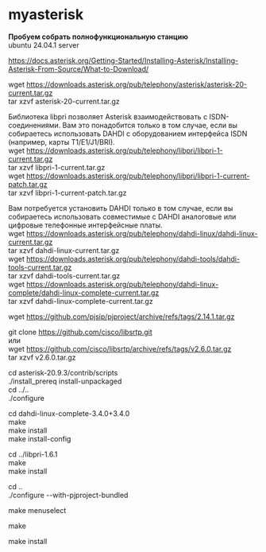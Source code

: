 # myasterisk
**Пробуем собрать полнофункциональную станцию**  
ubuntu 24.04.1 server

https://docs.asterisk.org/Getting-Started/Installing-Asterisk/Installing-Asterisk-From-Source/What-to-Download/

wget https://downloads.asterisk.org/pub/telephony/asterisk/asterisk-20-current.tar.gz  
tar xzvf asterisk-20-current.tar.gz

Библиотека libpri позволяет Asterisk взаимодействовать с ISDN-соединениями. Вам это понадобится только в том случае,
если вы собираетесь использовать DAHDI с оборудованием интерфейса ISDN (например, карты T1/E1/J1/BRI).  
wget https://downloads.asterisk.org/pub/telephony/libpri/libpri-1-current.tar.gz  
tar xzvf libpri-1-current.tar.gz  
wget https://downloads.asterisk.org/pub/telephony/libpri/libpri-1-current-patch.tar.gz  
tar xzvf libpri-1-current-patch.tar.gz  

Вам потребуется установить DAHDI только в том случае, если вы собираетесь использовать
совместимые с DAHDI аналоговые или цифровые телефонные интерфейсные платы.  
wget https://downloads.asterisk.org/pub/telephony/dahdi-linux/dahdi-linux-current.tar.gz  
tar xzvf dahdi-linux-current.tar.gz  
wget https://downloads.asterisk.org/pub/telephony/dahdi-tools/dahdi-tools-current.tar.gz  
tar xzvf dahdi-tools-current.tar.gz  
wget https://downloads.asterisk.org/pub/telephony/dahdi-linux-complete/dahdi-linux-complete-current.tar.gz  
tar xzvf dahdi-linux-complete-current.tar.gz  

wget https://github.com/pjsip/pjproject/archive/refs/tags/2.14.1.tar.gz  

git clone https://github.com/cisco/libsrtp.git  
или  
wget https://github.com/cisco/libsrtp/archive/refs/tags/v2.6.0.tar.gz  
tar xzvf v2.6.0.tar.gz  

cd asterisk-20.9.3/contrib/scripts  
./install_prereq install-unpackaged  
cd ../..  
./configure  

cd dahdi-linux-complete-3.4.0+3.4.0  
make  
make install  
make install-config  

cd ../libpri-1.6.1  
make  
make install  

cd ..  
./configure --with-pjproject-bundled  

make menuselect  

make  

make install  

